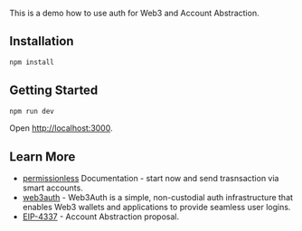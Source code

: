 This is a demo how to use auth for Web3 and Account Abstraction. 

## Installation

```bash
npm install
```

## Getting Started

```bash
npm run dev
```

Open [http://localhost:3000](http://localhost:3000).

## Learn More

- [permissionless](https://docs.pimlico.io/permissionless) Documentation - start now and send trasnsaction via smart accounts.
- [web3auth](https://nextjs.org/learn) - Web3Auth is a simple, non-custodial auth infrastructure that enables Web3 wallets and applications to provide seamless user logins.
- [EIP-4337](https://eips.ethereum.org/EIPS/eip-4337) - Account Abstraction proposal.